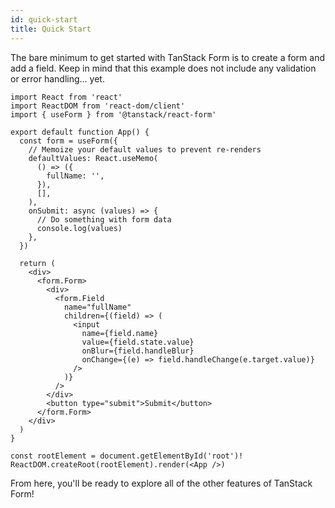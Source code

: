 ```yaml
---
id: quick-start
title: Quick Start
---
```


The bare minimum to get started with TanStack Form is to create a form and add a field. Keep in mind that this example does not include any validation or error handling... yet.

```tsx
import React from 'react'
import ReactDOM from 'react-dom/client'
import { useForm } from '@tanstack/react-form'

export default function App() {
  const form = useForm({
    // Memoize your default values to prevent re-renders
    defaultValues: React.useMemo(
      () => ({
        fullName: '',
      }),
      [],
    ),
    onSubmit: async (values) => {
      // Do something with form data
      console.log(values)
    },
  })

  return (
    <div>
      <form.Form>
        <div>
          <form.Field
            name="fullName"
            children={(field) => (
              <input
                name={field.name}
                value={field.state.value}
                onBlur={field.handleBlur}
                onChange={(e) => field.handleChange(e.target.value)}
              />
            )}
          />
        </div>
        <button type="submit">Submit</button>
      </form.Form>
    </div>
  )
}

const rootElement = document.getElementById('root')!
ReactDOM.createRoot(rootElement).render(<App />)
```

From here, you'll be ready to explore all of the other features of TanStack Form!
